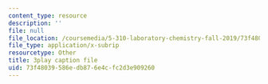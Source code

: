 ```yaml
---
content_type: resource
description: ''
file: null
file_location: /coursemedia/5-310-laboratory-chemistry-fall-2019/73f48039586edb876e4cfc2d3e909260_sV_yiHbMUF8.srt
file_type: application/x-subrip
resourcetype: Other
title: 3play caption file
uid: 73f48039-586e-db87-6e4c-fc2d3e909260
---
```

